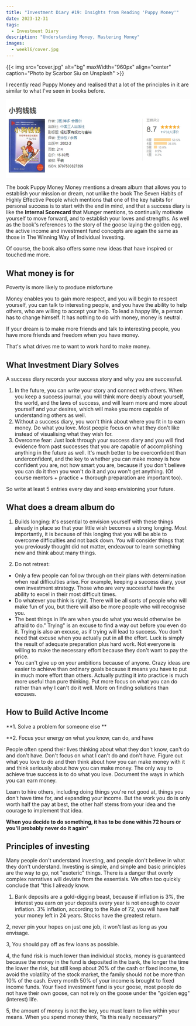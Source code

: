 ```yaml
---
title: "Investment Diary #19: Insights from Reading 'Puppy Money'"
date: 2023-12-31
tags:
  - Investment Diary
description: "Understanding Money, Mastering Money"
images:
  - weekl6/cover.jpg
---
```


{{< img src="cover.jpg" alt="bg" maxWidth="960px" align="center" caption="Photo by Scarbor Siu on Unsplash" >}}

I recently read Puppy Money and realised that a lot of the principles in it are similar to what I've seen in books before.

![](aaa.png)

The book Puppy Money Money mentions a dream album that allows you to establish your mission or dream, not unlike the book The Seven Habits of Highly Effective People which mentions that one of the key habits for personal success is to start with the end in mind, and that a success diary is like the **Internal Scorecard** that Munger mentions, to continually motivate yourself to move forward, and to establish your loves and strengths. As well as the book's references to the story of the goose laying the golden egg, the active income and investment fund concepts are again the same as those in The Winning Way of Individual Investing.

Of course, the book also offers some new ideas that have inspired or touched me more.

## What money is for

Poverty is more likely to produce misfortune

Money enables you to gain more respect, and you will begin to respect yourself, you can talk to interesting people, and you have the ability to help others, who are willing to accept your help. To lead a happy life, a person has to change himself. It has nothing to do with money, money is neutral.

If your dream is to make more friends and talk to interesting people, you have more friends and freedom when you have money. 

That's what drives me to want to work hard to make money.

## What Investment Diary Solves

A success diary records your success story and why you are successful.

1. In the future, you can write your story and connect with others. When you keep a success journal, you will think more deeply about yourself, the world, and the laws of success, and will learn more and more about yourself and your desires, which will make you more capable of understanding others as well.  
2. Without a success diary, you won't think about where you fit in to earn money. Do what you love. Most people focus on what they don't like instead of visualising what they wish for.  
3. Overcome fear: Just look through your success diary and you will find evidence from past successes that you are capable of accomplishing anything in the future as well. It's much better to be overconfident than underconfident, and the key to whether you can make money is how confident you are, not how smart you are, because if you don't believe you can do it then you won't do it and you won't get anything. (Of course mentors + practice + thorough preparation are important too).  


So write at least 5 entries every day and keep envisioning your future.


## What does a dream album do

1. Builds longing: it's essential to envision yourself with these things already in place so that your little wish becomes a strong longing. Most importantly, it is because of this longing that you will be able to overcome difficulties and not back down. You will consider things that you previously thought did not matter, endeavour to learn something new and think about many things.

2. Do not retreat:
  - Only a few people can follow through on their plans with determination when real difficulties arise. For example, keeping a success diary, your own investment strategy. Those who are very successful have the ability to excel in their most difficult times.
  - Do whatever you think is right. There will be all sorts of people who will make fun of you, but there will also be more people who will recognise you.
  - The best things in life are when you do what you would otherwise be afraid to do." Trying" is an excuse to find a way out before you even do it. Trying is also an excuse, as if trying will lead to success. You don't need that excuse when you actually put in all the effort. Luck is simply the result of adequate preparation plus hard work. Not everyone is willing to make the necessary effort because they don't want to pay the price.
  - You can't give up on your ambitions because of anyone. Crazy ideas are easier to achieve than ordinary goals because it means you have to put in much more effort than others. Actually putting it into practice is much more useful than pure thinking. Put more focus on what you can do rather than why I can't do it well. More on finding solutions than excuses.

## How to Build Active Income

**1. Solve a problem for someone else **

**2. Focus your energy on what you know, can do, and have

People often spend their lives thinking about what they don't know, can't do and don't have. Don't focus on what I can't do and don't have. Figure out what you love to do and then think about how you can make money with it and think seriously about how you can make money. The only way to achieve true success is to do what you love. Document the ways in which you can earn money.

Learn to hire others, including doing things you're not good at, things you don't have time for, and expanding your income. But the work you do is only worth half the pay at best, the other half stems from your idea and the courage to implement that idea.



**When you decide to do something, it has to be done within 72 hours or you'll probably never do it again***


## Principles of investing

Many people don't understand investing, and people don't believe in what they don't understand. Investing is simple, and simple and basic principles are the way to go, not "esoteric" things. There is a danger that overly complex narratives will deviate from the essentials. We often too quickly conclude that "this I already know.

1. Bank deposits are a gold-digging beast, because if inflation is 3%, the interest you earn on your deposits every year is not enough to cover inflation. 3% inflation, according to the Rule of 72, you will have half your money left in 24 years. Stocks have the greatest return.

2, never pin your hopes on just one job, it won't last as long as you envisage.

3, You should pay off as few loans as possible.

4, the fund risk is much lower than individual stocks, money is guaranteed because the money in the fund is deposited in the bank, the longer the time the lower the risk, but still keep about 20% of the cash or fixed income, to avoid the volatility of the stock market, the family should not be more than 10% of the cash. Every month 50% of your income is brought to fixed income funds. Your fixed investment fund is your goose, most people do not have their own goose, can not rely on the goose under the "golden egg" (interest) life.

5, the amount of money is not the key, you must learn to live within your means. When you spend money think, "Is this really necessary?"